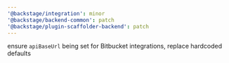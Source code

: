```yaml
---
'@backstage/integration': minor
'@backstage/backend-common': patch
'@backstage/plugin-scaffolder-backend': patch
---
```


ensure `apiBaseUrl` being set for Bitbucket integrations, replace hardcoded defaults
